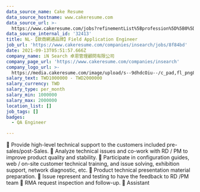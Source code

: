 ```yaml
---
data_source_name: Cake Resume
data_source_hostname: www.cakeresume.com
data_source_url: >-
  https://www.cakeresume.com/jobs?refinementList%5Bprofession%5D%5B0%5D=engineering_qa-engineer&refinementList%5Bsalary_currency%5D=TWD&range%5Bsalary_range%5D%5Bmin%5D=800096
data_source_internal_id: '32413'
title: NL-【歐商網通品牌】Field Application Engineer
job_url: 'https://www.cakeresume.com/companies/insearch/jobs/8f84bd'
date: 2021-09-13T05:51:57.666Z
company_name: iN Search 卓恩管理顧問有限公司
company_page_url: 'https://www.cakeresume.com/companies/insearch'
company_logo_url: >-
  https://media.cakeresume.com/image/upload/s--9dhdcOiu--/c_pad,fl_png8,h_200,w_200/v1610522688/ppnzb1veba43cha2rznf.png
salary_text: TWD1000000 - TWD2000000
salary_currency: TWD
salary_type: per_month
salary_min: 1000000
salary_max: 2000000
location_list: []
job_tags: []
badges:
  - QA Engineer

---
```


 Provide high-level technical support to the customers included pre-sales/post-Sales.  Analyze technical issues and co-work with RD / PM to improve product quality and stability.  Participate in configuration guides, web / on-site customer technical training, and issue solving, exhibition support, network diagnostic, etc.  Product technical presentation material preparation.  Issue represent and testing to have the feedback to RD /PM team  RMA request inspection and follow-up.  Assistant 